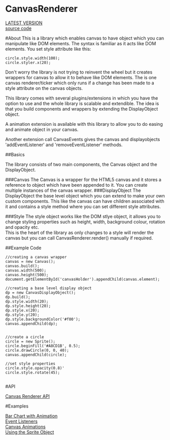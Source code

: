 CanvasRenderer
==============

[LATEST VERSION](https://github.com/fahimc/CanvasRenderer/tree/master/build)  
[source code](https://github.com/fahimc/CanvasRenderer/tree/master/app/lib/canvas)  


#About
This is a library which enables canvas to have object which you can manipulate like DOM elements. The syntax is familiar as it acts like DOM elements. You set style attribute like this:

```
circle.style.width(100);
circle.styler.x(20);
```

Don't worry the library is not trying to reinvent the wheel but it creates wrappers for canvas to allow it to behave like DOM elements. The is one canvas renderer/ticker which only runs if a change has been made to a style attribute on the canvas objects.  

This library comes with several plugins/extensions in which you have the option to use and the whole library is scalable and extendible. The idea is that you build components and wrappers by extending the DisplayObject object.

A animation extension is available with this library to allow you to do easing and animate object in your canvas.

Another extension call CanvasEvents gives the canvas and displayobjects 'addEventListener' and 'removeEventListener' methods.  

##Basics

The library consists of two main components, the Canvas object and the DisplayObject.   

###Canvas
The Canvas is a wrapper for the HTML5 canvas and it stores a reference to object which have been appended to it. You can create multiple instances of the canvas wrapper.
###DisplayObject
The DisplayObject the base level object which you can extend to make your own custom components. This like the canvas can have children associated with it and contains a style method where you can set different style attributes. 

###Style
The style object works like the DOM stlye object, it allows you to change styling properties such as height, width, background colour, rotation and opacity etc.  
This is the heart of the library as only changes to a style will render the canvas but you can call CanvasRenderer.render() manually if required.   

##Example Code

```
//creating a canvas wrapper
canvas = new Canvas();
canvas.build();
canvas.width(500);
canvas.height(500);
document.getElementById('canvasHolder').appendChild(canvas.element);

//creating a base level display object
dp = new CanvasDisplayObject();
dp.build();
dp.style.width(20);
dp.style.height(20);
dp.style.x(20);
dp.style.y(20);
dp.style.backgroundColor('#f00');
canvas.appendChild(dp);


//create a circle
circle = new Sprite();
circle.beginFill('#A8CD1B', 0.5);
circle.drawCircle(0, 0, 40);
canvas.appendChild(circle);

//set style properties
circle.style.opacity(0.8)'
circle.style.rotate(45);


```
  
#API

[Canvas Renderer API](http://fahimc.github.io/CanvasRenderer/)

#Examples

[Bar Chart with Animation](http://8fc.co.uk/github/examples/canvasrenderer/example1.html)  
[Event Listeners](http://8fc.co.uk/github/examples/canvasrenderer/example2.html)  
[Canvas Animations](http://8fc.co.uk/github/examples/canvasrenderer/example3.html)  
[Using the Sprite Object](http://8fc.co.uk/github/examples/canvasrenderer/example4.html)  
